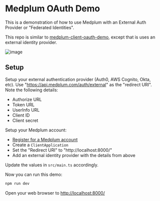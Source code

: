 # Medplum OAuth Demo

This is a demonstration of how to use Medplum with an External Auth Provider or "Federated Identities".

This repo is similar to [medplum-client-oauth-demo](https://github.com/medplum/medplum-client-oauth-demo), except that is uses an external identity provider.

![image](https://user-images.githubusercontent.com/749094/216679854-c09c752d-df7d-46b4-9aa9-1f2a10f82406.png)

## Setup

Setup your external authentication provider (Auth0, AWS Cognito, Okta, etc). Use "https://api.medplum.com/auth/external" as the "redirect URI". Note the following details:

- Authorize URL
- Token URL
- UserInfo URL
- Client ID
- Client secret

Setup your Medplum account:

- [Register for a Medplum account](https://www.medplum.com/docs/tutorials/register)
- Create a `ClientApplication`
- Set the "Redirect URI" to "http://localhost:8000/"
- Add an external identity provider with the details from above

Update the values in `src/main.ts` accordingly.

Now you can run this demo:

```bash
npm run dev
```

Open your web browser to <http://localhost:8000/>
